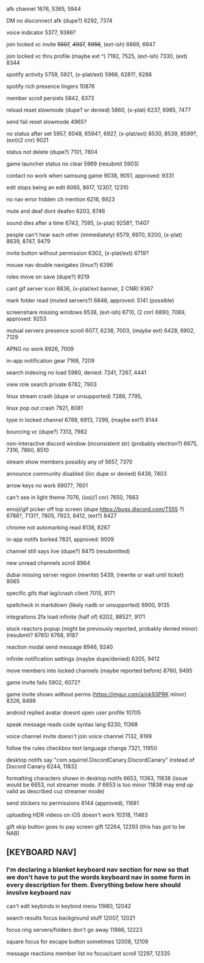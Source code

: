 afk channel 1676, 5365, 5944

DM no disconnect afk (dupe?) 6292, 7374

voice indicator 5377, 9386?

join locked vc invite ~~5507~~, ~~4927~~, ~~5956~~, (ext-ish) 6669, 6947

join locked vc thru profile (maybe ext ^) 7192, 7525, (ext-ish) 7330, (ext) 8344

spotify activity 5759, 5921, (x-plat/ext) 5966, 6281?, 9288

spotify rich presence lingers 10876

member scroll persists 5842, 6373

reload reset slowmode (dupe? or denied) 5860, (x-plat) 6237, 6985, 7477

send fail reset slowmode 4965?

no status after set 5957, 6048, 6594?, 6927, (x-plat/ext) 8530, 8539, 8599?, (ext)(2 cnr) 9021

status not delete (dupe?) 7101, 7804

game launcher status no clear 5969 (resubmit 5903)

contact no work when samsung game 9038, 9051, approved: 9331

edit stops being an edit 6065, 8617, 12307, 12310

no nav error hidden ch mention 6216, 6923

mute and deaf dont deafen 6203, 8746

sound dies after a time 6743, 7595, (x-plat) 9258?, 11407

people can't hear each other (immediately) 6579, 6970, 8200, (x-plat) 8639, 8747, 9479

invite button without permission 6302, (x-plat/ext) 6719?

mouse nav double navigates (linux?) 6396

roles move on save (dupe?) 9219

cant gif server icon 6836, (x-plat/ext banner, 2 CNR) 9367

mark folder read (muted servers?) 6846, approved: 5141 (possible)

screenshare missing windows 6538, (ext-ish) 6710, (2 cnr) 6890, 7089, approved: 9253

mutual servers presence scroll 6077, 6238, 7003, (_maybe_ ext) 6428, 6902, 7129

APNG no work 6926, 7009

in-app notification gear 7168, 7209

search indexing no load 5980, denied: 7241, 7267, 4441

view role search private 6782, 7903

linux stream crash (dupe or unsupported) 7286, 7795,

linux pop out crash 7921, 8081

type in locked channel 6789, 6913, 7299, (maybe ext?) 8144

bouncing vc (dupe?) 7313, 7982

non-interactive discord window (inconsistent str) (probably electron?) 6675, 7316, 7860, 8510

stream show members possibly any of 5657, 7370

announce community disabled (iirc dupe or denied) 6439, 7403

arrow keys no work 6907?, 7601

can't see in light theme 7076, (ios)(1 cnr) 7650, 7663

emoji/gif picker off top screen (dupe https://bugs.discord.com/T555 ?) 6788?, 7131?, 7805, 7923, 8412, (ext?) 8427

chrome not automarking read 8138, 8267

in-app notifs borked 7831, approved: 9009

channel still says live (dupe?) 8475 (resubmitted)

new unread channels scroll 8964

dubai missing server region (rewrite) 5439, (rewrite or wait until ticket) 9065

specific gifs that lag/crash client 7015, 8171

spellcheck in markdown (likely nadb or unsupported) 6900, 9135

integrations 2fa load infinite (half of) 6202, 8852?, 9171

stuck reactors popup (might be previously reported, probably denied minor) (resubmit? 6765) 6768, 9187

reaction modal send message 8946, 9240

infinite notification settings (maybe dupe/denied) 6205, 9412

move members into locked channels (maybe reported before) 8760, 9495

game invite fails 5902, 6072?

game invite shows without perms (https://imgur.com/a/ok93PRK minor) 8326, 8498

android replied avatar doesnt open user profile 10705

speak message reads code syntax lang 6230, 11368

voice channel invite doesn't join voice channel 7132, 8199

follow the rules checkbox text language change 7321, 11950

desktop notifs say "com.squirrel.DiscordCanary.DiscordCanary" instead of Discord Canary 6244, 11832

formatting characters shown in desktop notifs 6653, 11363, 11838 (issue would be 6653, not streamer mode. if 6653 is too minor 11838 may end up valid as described cuz streamer mode)

send stickers no permissions 8144 (approved), 11681

uploading HDR videos on iOS doesn't work 10318, 11463

gift skip button goes to pay screen gift 12264, 12293 (this has *got* to be NAB)


## [KEYBOARD NAV] <br />
### I'm declaring a blanket keyboard nav section for now so that we don't have to put the words keyboard nav in some form in every description for them. Everything below here should involve keyboard nav


can't edit keybinds in keybind menu 11980, 12042

search results focus background stuff 12007, 12021

focus ring servers/folders don't go away 11986, 12223

square focus for escape button sometimes 12008, 12109

message reactions member list no focus/cant scroll 12297, 12335

